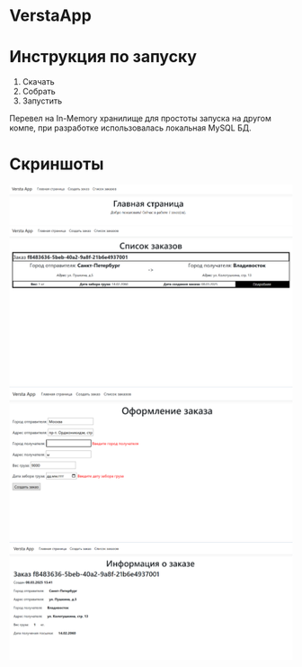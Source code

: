 # VerstaApp

# Инструкция по запуску
1. Скачать
2. Собрать
3. Запустить

Перевел на In-Memory хранилище для простоты запуска на другом компе, при разработке использовалась локальная MySQL БД.

# Скриншоты
![some screenshots](https://raw.githubusercontent.com/UghZan/VerstaTest/refs/heads/master/screen/2.PNG)
![some screenshots](https://raw.githubusercontent.com/UghZan/VerstaTest/refs/heads/master/screen/1.PNG)
![some screenshots](https://raw.githubusercontent.com/UghZan/VerstaTest/refs/heads/master/screen/3.PNG)
![some screenshots](https://raw.githubusercontent.com/UghZan/VerstaTest/refs/heads/master/screen/4.PNG)
